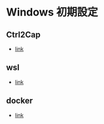 # Windows 初期設定
## Ctrl2Cap
- [link](https://learn.microsoft.com/en-us/sysinternals/downloads/ctrl2cap)

## wsl
- [link](https://learn.microsoft.com/ja-jp/windows/wsl/tutorials/gui-apps)

## docker
- [link](https://learn.microsoft.com/ja-jp/windows/wsl/tutorials/wsl-containers)
